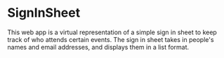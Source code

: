 # SignInSheet
This web app is a virtual representation of a simple sign in sheet to keep track of who attends certain events. The sign in sheet takes in people's names and email addresses, and displays them in a list format. 
